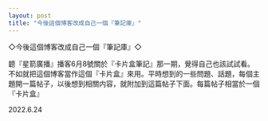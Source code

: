 ```yaml
---
layout: post
title: "今後這個博客改成自己一個『筆記庫』"
---
```


◇今後這個博客改成自己一個『筆記庫』◇

聼『星箭廣播』播客6月8號關於『卡片盒筆記』那一期，覺得自己也該試試看。不如就把這個博客當作這個『卡片盒』來用。平時想到的一些問題、話題，每個主題開一篇帖子，以後想到相關内容，就附加到這篇帖子下面。每篇帖子相當於一個『卡片盒』

2022.6.24












  
&nbsp;
&nbsp;


